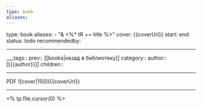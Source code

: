 ```yaml
---
type: book
aliases:
---
```


type: book
aliases: - "& <%* tR += title %>"
cover: {{coverUrl}}
start:
end:
status: todo
recommendedby:

---

___tags:: 
prev:: [[books|назад в библиотеку]]
category::
author:: [[{{author}}]]
children::
___
PDF
![cover|150]({{coverUrl}}
___
<% tp.file.cursor(0) %>
